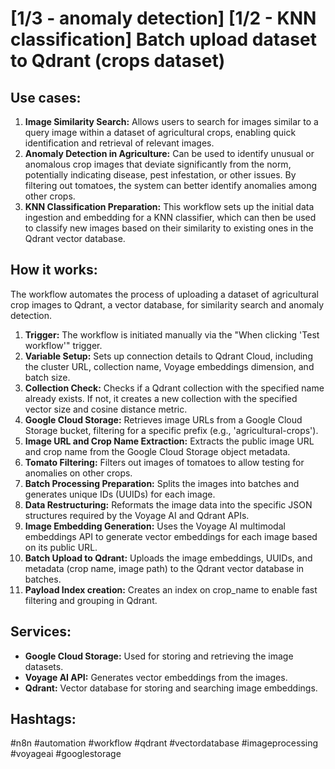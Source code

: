 # [1/3 - anomaly detection] [1/2 - KNN classification] Batch upload dataset to Qdrant (crops dataset)

## Use cases:

1.  **Image Similarity Search:**  Allows users to search for images similar to a query image within a dataset of agricultural crops, enabling quick identification and retrieval of relevant images.
2.  **Anomaly Detection in Agriculture:**  Can be used to identify unusual or anomalous crop images that deviate significantly from the norm, potentially indicating disease, pest infestation, or other issues. By filtering out tomatoes, the system can better identify anomalies among other crops.
3.  **KNN Classification Preparation:** This workflow sets up the initial data ingestion and embedding for a KNN classifier, which can then be used to classify new images based on their similarity to existing ones in the Qdrant vector database.

## How it works:

The workflow automates the process of uploading a dataset of agricultural crop images to Qdrant, a vector database, for similarity search and anomaly detection.

1.  **Trigger:** The workflow is initiated manually via the "When clicking 'Test workflow'" trigger.
2.  **Variable Setup:** Sets up connection details to Qdrant Cloud, including the cluster URL, collection name, Voyage embeddings dimension, and batch size.
3.  **Collection Check:** Checks if a Qdrant collection with the specified name already exists. If not, it creates a new collection with the specified vector size and cosine distance metric.
4.  **Google Cloud Storage:** Retrieves image URLs from a Google Cloud Storage bucket, filtering for a specific prefix (e.g., 'agricultural-crops').
5.  **Image URL and Crop Name Extraction:** Extracts the public image URL and crop name from the Google Cloud Storage object metadata.
6.  **Tomato Filtering:** Filters out images of tomatoes to allow testing for anomalies on other crops.
7.  **Batch Processing Preparation:** Splits the images into batches and generates unique IDs (UUIDs) for each image.
8.  **Data Restructuring:** Reformats the image data into the specific JSON structures required by the Voyage AI and Qdrant APIs.
9.  **Image Embedding Generation:** Uses the Voyage AI multimodal embeddings API to generate vector embeddings for each image based on its public URL.
10. **Batch Upload to Qdrant:** Uploads the image embeddings, UUIDs, and metadata (crop name, image path) to the Qdrant vector database in batches.
11. **Payload Index creation:** Creates an index on crop_name to enable fast filtering and grouping in Qdrant.

## Services:

*   **Google Cloud Storage:**  Used for storing and retrieving the image datasets.
*   **Voyage AI API:**  Generates vector embeddings from the images.
*   **Qdrant:**  Vector database for storing and searching image embeddings.

## Hashtags:

#n8n #automation #workflow #qdrant #vectordatabase #imageprocessing #voyageai #googlestorage
